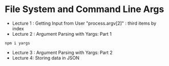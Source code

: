 # File System and Command Line Args

- Lecture 1 : Getting Input from User "process.argv[2]" : third items by index 
- Lecture 2 : Argument Parsing with Yargs: Part 1  
```
npm i yargs
```
- Lecture 3 : Argument Parsing with Yargs: Part 2
- Lecture 4: Storing data in JSON 